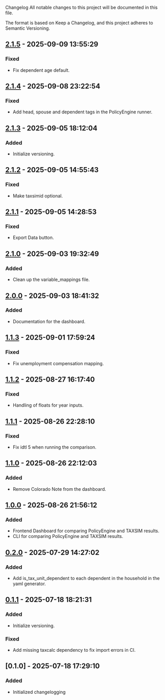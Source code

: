 Changelog
All notable changes to this project will be documented in this file.

The format is based on Keep a Changelog, and this project adheres to Semantic Versioning.

## [2.1.5] - 2025-09-09 13:55:29

### Fixed

- Fix dependent age default.

## [2.1.4] - 2025-09-08 23:22:54

### Fixed

- Add head, spouse and dependent tags in the PolicyEngine runner.

## [2.1.3] - 2025-09-05 18:12:04

### Added

- Initialize versioning.

## [2.1.2] - 2025-09-05 14:55:43

### Fixed

- Make taxsimid optional.

## [2.1.1] - 2025-09-05 14:28:53

### Fixed

- Export Data button.

## [2.1.0] - 2025-09-03 19:32:49

### Added

- Clean up the variable_mappings file.

## [2.0.0] - 2025-09-03 18:41:32

### Added

- Documentation for the dashboard.

## [1.1.3] - 2025-09-01 17:59:24

### Fixed

- Fix unemployment compensation mapping.

## [1.1.2] - 2025-08-27 16:17:40

### Fixed

- Handling of floats for year inputs.

## [1.1.1] - 2025-08-26 22:28:10

### Fixed

- Fix idtl 5 when running the comparison.

## [1.1.0] - 2025-08-26 22:12:03

### Added

- Remove Colorado Note from the dashboard.

## [1.0.0] - 2025-08-26 21:56:12

### Added

- Frontend Dashboard for comparing PolicyEngine and TAXSIM results.
- CLI for comparing PolicyEngine and TAXSIM results.

## [0.2.0] - 2025-07-29 14:27:02

### Added

- Add is_tax_unit_dependent to each dependent in the household in the yaml generator.

## [0.1.1] - 2025-07-18 18:21:31

### Added

- Initialize versioning.

### Fixed

- Add missing taxcalc dependency to fix import errors in CI.

## [0.1.0] - 2025-07-18 17:29:10

### Added

- Initialized changelogging



[2.1.5]: https://github.com/PolicyEngine/policyengine-taxsim/compare/2.1.4...2.1.5
[2.1.4]: https://github.com/PolicyEngine/policyengine-taxsim/compare/2.1.3...2.1.4
[2.1.3]: https://github.com/PolicyEngine/policyengine-taxsim/compare/2.1.2...2.1.3
[2.1.2]: https://github.com/PolicyEngine/policyengine-taxsim/compare/2.1.1...2.1.2
[2.1.1]: https://github.com/PolicyEngine/policyengine-taxsim/compare/2.1.0...2.1.1
[2.1.0]: https://github.com/PolicyEngine/policyengine-taxsim/compare/2.0.0...2.1.0
[2.0.0]: https://github.com/PolicyEngine/policyengine-taxsim/compare/1.1.3...2.0.0
[1.1.3]: https://github.com/PolicyEngine/policyengine-taxsim/compare/1.1.2...1.1.3
[1.1.2]: https://github.com/PolicyEngine/policyengine-taxsim/compare/1.1.1...1.1.2
[1.1.1]: https://github.com/PolicyEngine/policyengine-taxsim/compare/1.1.0...1.1.1
[1.1.0]: https://github.com/PolicyEngine/policyengine-taxsim/compare/1.0.0...1.1.0
[1.0.0]: https://github.com/PolicyEngine/policyengine-taxsim/compare/0.2.0...1.0.0
[0.2.0]: https://github.com/PolicyEngine/policyengine-taxsim/compare/0.1.1...0.2.0
[0.1.1]: https://github.com/PolicyEngine/policyengine-taxsim/compare/0.1.0...0.1.1
